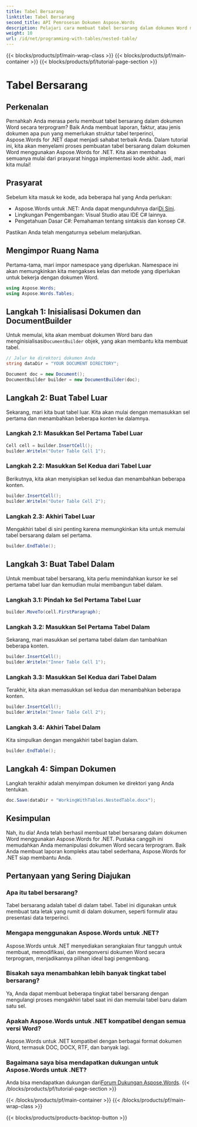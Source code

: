 ```yaml
---
title: Tabel Bersarang
linktitle: Tabel Bersarang
second_title: API Pemrosesan Dokumen Aspose.Words
description: Pelajari cara membuat tabel bersarang dalam dokumen Word menggunakan Aspose.Words untuk .NET dengan panduan kami. Sempurna untuk membuat tata letak dokumen yang rumit secara terprogram.
weight: 10
url: /id/net/programming-with-tables/nested-table/
---
```


{{< blocks/products/pf/main-wrap-class >}}
{{< blocks/products/pf/main-container >}}
{{< blocks/products/pf/tutorial-page-section >}}

# Tabel Bersarang

## Perkenalan

Pernahkah Anda merasa perlu membuat tabel bersarang dalam dokumen Word secara terprogram? Baik Anda membuat laporan, faktur, atau jenis dokumen apa pun yang memerlukan struktur tabel terperinci, Aspose.Words for .NET dapat menjadi sahabat terbaik Anda. Dalam tutorial ini, kita akan menyelami proses pembuatan tabel bersarang dalam dokumen Word menggunakan Aspose.Words for .NET. Kita akan membahas semuanya mulai dari prasyarat hingga implementasi kode akhir. Jadi, mari kita mulai!

## Prasyarat

Sebelum kita masuk ke kode, ada beberapa hal yang Anda perlukan:

-  Aspose.Words untuk .NET: Anda dapat mengunduhnya dari[Di Sini](https://releases.aspose.com/words/net/).
- Lingkungan Pengembangan: Visual Studio atau IDE C# lainnya.
- Pengetahuan Dasar C#: Pemahaman tentang sintaksis dan konsep C#.

Pastikan Anda telah mengaturnya sebelum melanjutkan.

## Mengimpor Ruang Nama

Pertama-tama, mari impor namespace yang diperlukan. Namespace ini akan memungkinkan kita mengakses kelas dan metode yang diperlukan untuk bekerja dengan dokumen Word.

```csharp
using Aspose.Words;
using Aspose.Words.Tables;
```

## Langkah 1: Inisialisasi Dokumen dan DocumentBuilder

 Untuk memulai, kita akan membuat dokumen Word baru dan menginisialisasi`DocumentBuilder` objek, yang akan membantu kita membuat tabel.

```csharp
// Jalur ke direktori dokumen Anda
string dataDir = "YOUR DOCUMENT DIRECTORY";

Document doc = new Document();
DocumentBuilder builder = new DocumentBuilder(doc);
```

## Langkah 2: Buat Tabel Luar

Sekarang, mari kita buat tabel luar. Kita akan mulai dengan memasukkan sel pertama dan menambahkan beberapa konten ke dalamnya.

### Langkah 2.1: Masukkan Sel Pertama Tabel Luar

```csharp
Cell cell = builder.InsertCell();
builder.Writeln("Outer Table Cell 1");
```

### Langkah 2.2: Masukkan Sel Kedua dari Tabel Luar

Berikutnya, kita akan menyisipkan sel kedua dan menambahkan beberapa konten.

```csharp
builder.InsertCell();
builder.Writeln("Outer Table Cell 2");
```

### Langkah 2.3: Akhiri Tabel Luar

Mengakhiri tabel di sini penting karena memungkinkan kita untuk memulai tabel bersarang dalam sel pertama.

```csharp
builder.EndTable();
```

## Langkah 3: Buat Tabel Dalam

Untuk membuat tabel bersarang, kita perlu memindahkan kursor ke sel pertama tabel luar dan kemudian mulai membangun tabel dalam.

### Langkah 3.1: Pindah ke Sel Pertama Tabel Luar

```csharp
builder.MoveTo(cell.FirstParagraph);
```

### Langkah 3.2: Masukkan Sel Pertama Tabel Dalam

Sekarang, mari masukkan sel pertama tabel dalam dan tambahkan beberapa konten.

```csharp
builder.InsertCell();
builder.Writeln("Inner Table Cell 1");
```

### Langkah 3.3: Masukkan Sel Kedua dari Tabel Dalam

Terakhir, kita akan memasukkan sel kedua dan menambahkan beberapa konten.

```csharp
builder.InsertCell();
builder.Writeln("Inner Table Cell 2");
```

### Langkah 3.4: Akhiri Tabel Dalam

Kita simpulkan dengan mengakhiri tabel bagian dalam.

```csharp
builder.EndTable();
```

## Langkah 4: Simpan Dokumen

Langkah terakhir adalah menyimpan dokumen ke direktori yang Anda tentukan.

```csharp
doc.Save(dataDir + "WorkingWithTables.NestedTable.docx");
```

## Kesimpulan

Nah, itu dia! Anda telah berhasil membuat tabel bersarang dalam dokumen Word menggunakan Aspose.Words for .NET. Pustaka canggih ini memudahkan Anda memanipulasi dokumen Word secara terprogram. Baik Anda membuat laporan kompleks atau tabel sederhana, Aspose.Words for .NET siap membantu Anda.

## Pertanyaan yang Sering Diajukan

### Apa itu tabel bersarang?

Tabel bersarang adalah tabel di dalam tabel. Tabel ini digunakan untuk membuat tata letak yang rumit di dalam dokumen, seperti formulir atau presentasi data terperinci.

### Mengapa menggunakan Aspose.Words untuk .NET?

Aspose.Words untuk .NET menyediakan serangkaian fitur tangguh untuk membuat, memodifikasi, dan mengonversi dokumen Word secara terprogram, menjadikannya pilihan ideal bagi pengembang.

### Bisakah saya menambahkan lebih banyak tingkat tabel bersarang?

Ya, Anda dapat membuat beberapa tingkat tabel bersarang dengan mengulangi proses mengakhiri tabel saat ini dan memulai tabel baru dalam satu sel.

### Apakah Aspose.Words untuk .NET kompatibel dengan semua versi Word?

Aspose.Words untuk .NET kompatibel dengan berbagai format dokumen Word, termasuk DOC, DOCX, RTF, dan banyak lagi.

### Bagaimana saya bisa mendapatkan dukungan untuk Aspose.Words untuk .NET?

 Anda bisa mendapatkan dukungan dari[Forum Dukungan Aspose.Words](https://forum.aspose.com/c/words/8).
{{< /blocks/products/pf/tutorial-page-section >}}

{{< /blocks/products/pf/main-container >}}
{{< /blocks/products/pf/main-wrap-class >}}

{{< blocks/products/products-backtop-button >}}
